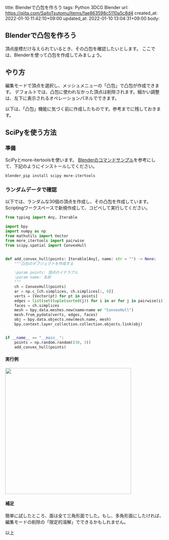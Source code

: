 title: Blenderで凸包を作ろう
tags: Python 3DCG Blender
url: https://qiita.com/SaitoTsutomu/items/fae863598c5110a5c8d4
created_at: 2022-01-10 11:42:10+09:00
updated_at: 2022-01-10 13:04:31+09:00
body:

## Blenderで凸包を作ろう

頂点座標だけ与えられているとき、その凸包を確認したいとします。
ここでは、Blenderを使って凸包を作成してみましょう。

## やり方

編集モードで頂点を選択し、メッシュメニューの「凸包」で凸包が作成できます。
デフォルトでは、凸包に使われなかった頂点は削除されます。細かい調整は、左下に表示されるオペレーションパネルでできます。

以下は、「凸包」機能に気づく前に作成したものです。参考までに残しておきます。

## SciPyを使う方法

### 準備

SciPyとmore-itertoolsを使います。
[Blenderのコマンドサンプル](https://qiita.com/SaitoTsutomu/items/6b70367455f843a979b1)を参考にして、下記のようにインストールしてください。

```bash
blender_pip install scipy more-itertools
```

### ランダムデータで確認

以下では、ランダムな30個の頂点を作成し、その凸包を作成しています。
Scriptingワークスペースで新規作成して、コピペして実行してください。

```py
from typing import Any, Iterable

import bpy
import numpy as np
from mathutils import Vector
from more_itertools import pairwise
from scipy.spatial import ConvexHull


def add_convex_hull(points: Iterable[Any], name: str = "") -> None:
    """凸包のオブジェクトを作成する

    :param points: 頂点のイテラブル
    :param name: 名前
    """
    ch = ConvexHull(points)
    ar = np.c_[ch.simplices, ch.simplices[:, 0]]
    verts = [Vector(pt) for pt in points]
    edges = list(set(tuple(sorted(j)) for i in ar for j in pairwise(i)))
    faces = ch.simplices
    mesh = bpy.data.meshes.new(name=name or "ConvexHull")
    mesh.from_pydata(verts, edges, faces)
    obj = bpy.data.objects.new(mesh.name, mesh)
    bpy.context.layer_collection.collection.objects.link(obj)


if __name__ == "__main__":
    points = np.random.random((30, 3))
    add_convex_hull(points)
```

#### 実行例

<img src="https://qiita-image-store.s3.ap-northeast-1.amazonaws.com/0/13955/720e1dfd-d4b3-189d-1ed3-fc8a09d10a17.jpeg" width="400">

#### 補足

簡単に試したところ、面は全て三角形面でした。もし、多角形面にしたければ、編集モードの削除の「限定的溶解」でできるかもしれません。

以上

